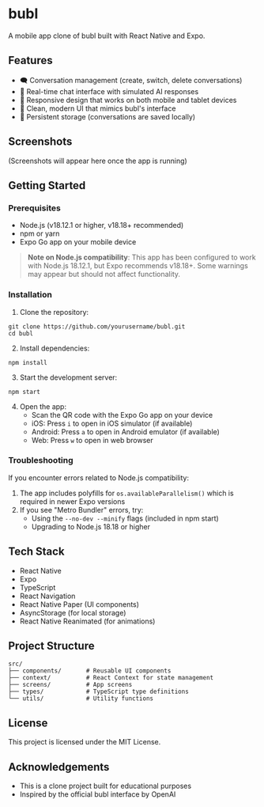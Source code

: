 # bubl

A mobile app clone of bubl built with React Native and Expo.

## Features

- 🗨️ Conversation management (create, switch, delete conversations)
- 💬 Real-time chat interface with simulated AI responses
- 📱 Responsive design that works on both mobile and tablet devices
- 🌙 Clean, modern UI that mimics bubl's interface
- 💾 Persistent storage (conversations are saved locally)

## Screenshots

(Screenshots will appear here once the app is running)

## Getting Started

### Prerequisites

- Node.js (v18.12.1 or higher, v18.18+ recommended)
- npm or yarn
- Expo Go app on your mobile device

> **Note on Node.js compatibility**: This app has been configured to work with Node.js 18.12.1, but Expo recommends v18.18+. Some warnings may appear but should not affect functionality.

### Installation

1. Clone the repository:
```
git clone https://github.com/yourusername/bubl.git
cd bubl
```

2. Install dependencies:
```
npm install
```

3. Start the development server:
```
npm start
```

4. Open the app:
   - Scan the QR code with the Expo Go app on your device
   - iOS: Press `i` to open in iOS simulator (if available)
   - Android: Press `a` to open in Android emulator (if available)
   - Web: Press `w` to open in web browser

### Troubleshooting

If you encounter errors related to Node.js compatibility:

1. The app includes polyfills for `os.availableParallelism()` which is required in newer Expo versions
2. If you see "Metro Bundler" errors, try:
   - Using the `--no-dev --minify` flags (included in npm start)
   - Upgrading to Node.js 18.18 or higher

## Tech Stack

- React Native
- Expo
- TypeScript
- React Navigation
- React Native Paper (UI components)
- AsyncStorage (for local storage)
- React Native Reanimated (for animations)

## Project Structure

```
src/
├── components/       # Reusable UI components
├── context/          # React Context for state management
├── screens/          # App screens
├── types/            # TypeScript type definitions
└── utils/            # Utility functions
```

## License

This project is licensed under the MIT License.

## Acknowledgements

- This is a clone project built for educational purposes
- Inspired by the official bubl interface by OpenAI 